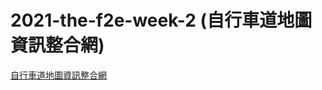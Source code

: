 # 2021-the-f2e-week-2 (自行車道地圖資訊整合網)

[自行車道地圖資訊整合網](https://yiminprogram.github.io/2021-the-f2e-week-2/#/map)
